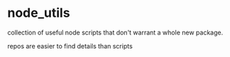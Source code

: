 node_utils
==========

collection of useful node scripts that don't warrant a whole new package.

repos are easier to find details than scripts 
